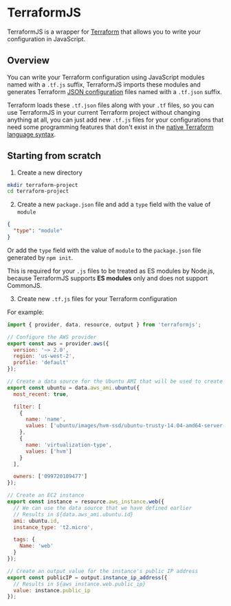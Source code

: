 # TerraformJS

TerraformJS is a wrapper for [Terraform](https://www.terraform.io/) that allows you to write your configuration in JavaScript.

## Overview

You can write your Terraform configuration using JavaScript modules named with a `.tf.js` suffix, TerraformJS imports these modules and generates Terraform [JSON configuration](https://www.terraform.io/docs/configuration/syntax-json.html) files named with a `.tf.json` suffix.

Terraform loads these `.tf.json` files along with your `.tf` files, so you can use TerraformJS in your current Terraform project without changing anything at all, you can just add new `.tf.js` files for your configurations that need some programming features that don't exist in the [native Terraform language syntax](https://www.terraform.io/docs/configuration/syntax.html).

## Starting from scratch

1. Create a new directory

```bash
mkdir terraform-project
cd terraform-project
```

2. Create a new `package.json` file and add a `type` field with the value of `module`

```json
{
  "type": "module"
}
```

Or add the `type` field with the value of `module` to the `package.json` file generated by `npm init`.

This is required for your `.js` files to be treated as ES modules by Node.js, because TerraformJS supports **ES modules** only and does not support CommonJS.

3. Create new `.tf.js` files for your Terraform configuration

For example:

```javascript
import { provider, data, resource, output } from 'terraformjs';

// Configure the AWS provider
export const aws = provider.aws({
  version: '~> 2.0',
  region: 'us-west-2',
  profile: 'default'
});

// Create a data source for the Ubuntu AMI that will be used to create an EC2 instance
export const ubuntu = data.aws_ami.ubuntu({
  most_recent: true,

  filter: [
    {
      name: 'name',
      values: ['ubuntu/images/hvm-ssd/ubuntu-trusty-14.04-amd64-server-*']
    },
    {
      name: 'virtualization-type',
      values: ['hvm']
    }
  ],

  owners: ['099720109477']
});

// Create an EC2 instance
export const instance = resource.aws_instance.web({
  // We can use the data source that we have defined earlier
  // Results in ${data.aws_ami.ubuntu.id}
  ami: ubuntu.id,
  instance_type: 't2.micro',

  tags: {
    Name: 'web'
  }
});

// Create an output value for the instance's public IP address
export const publicIP = output.instance_ip_address({
  // Results in ${aws_instance.web.public_ip}
  value: instance.public_ip
});
```
